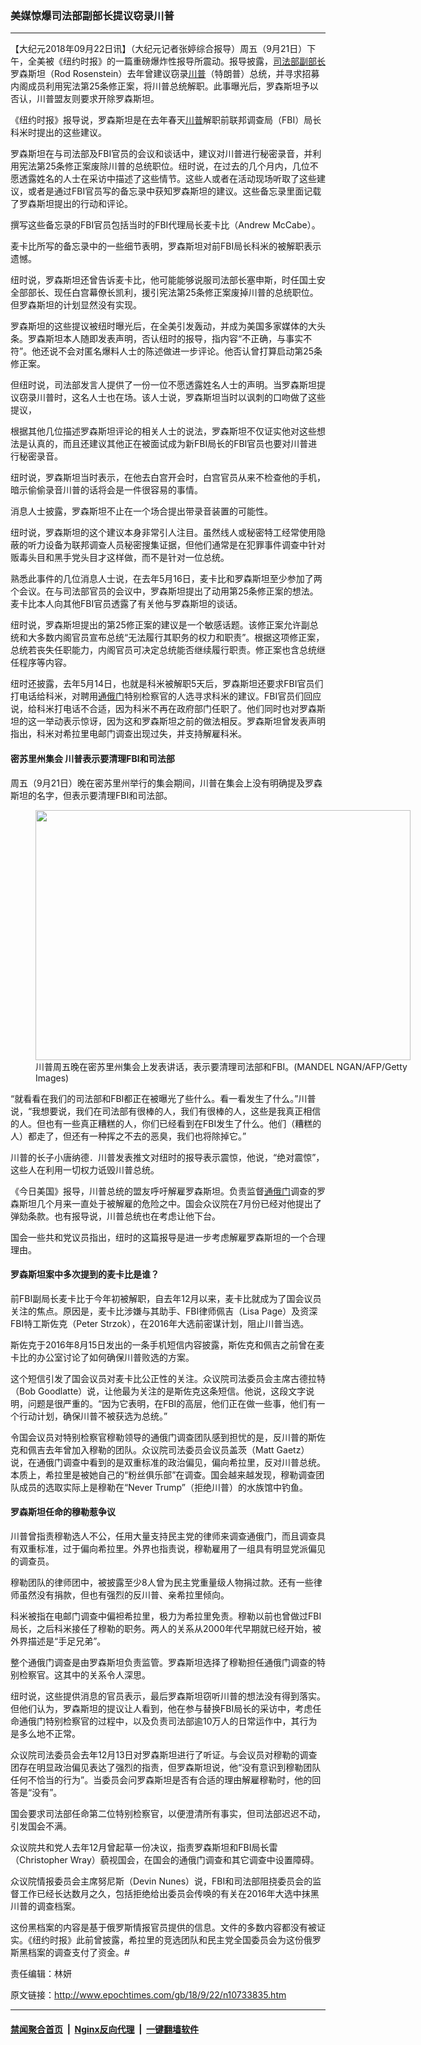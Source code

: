 ### 美媒惊爆司法部副部长提议窃录川普
------------------------

<p>【大纪元2018年09月22日讯】（大纪元记者张婷综合报导）周五（9月21日）下午，全美被《纽约时报》的一篇重磅爆炸性报导所震动。报导披露，<a href="http://www.epochtimes.com/gb/tag/%E5%8F%B8%E6%B3%95%E9%83%A8%E5%89%AF%E9%83%A8%E9%95%BF.html">司法部副部长</a>罗森斯坦（Rod Rosenstein）去年曾建议窃录<a href="http://www.epochtimes.com/gb/tag/%E5%B7%9D%E6%99%AE.html">川普</a>（特朗普）总统，并寻求招募内阁成员利用宪法第25条修正案，将川普总统解职。此事曝光后，罗森斯坦予以否认，川普盟友则要求开除罗森斯坦。</p>
<p>《纽约时报》报导说，罗森斯坦是在去年春天<a href="http://www.epochtimes.com/gb/tag/%E5%B7%9D%E6%99%AE.html">川普</a>解职前联邦调查局（FBI）局长科米时提出的这些建议。</p>
<p>罗森斯坦在与司法部及FBI官员的会议和谈话中，建议对川普进行秘密录音，并利用宪法第25条修正案废除川普的总统职位。纽时说，在过去的几个月内，几位不愿透露姓名的人士在采访中描述了这些情节。这些人或者在活动现场听取了这些建议，或者是通过FBI官员写的备忘录中获知罗森斯坦的建议。这些备忘录里面记载了罗森斯坦提出的行动和评论。</p>
<p>撰写这些备忘录的FBI官员包括当时的FBI代理局长麦卡比（Andrew McCabe）。</p>
<p>麦卡比所写的备忘录中的一些细节表明，罗森斯坦对前FBI局长科米的被解职表示遗憾。</p>
<p>纽时说，罗森斯坦还曾告诉麦卡比，他可能能够说服司法部长塞申斯，时任国土安全部部长、现任白宫幕僚长凯利，援引宪法第25条修正案废掉川普的总统职位。但罗森斯坦的计划显然没有实现。</p>
<p>罗森斯坦的这些提议被纽时曝光后，在全美引发轰动，并成为美国多家媒体的大头条。罗森斯坦本人随即发表声明，否认纽时的报导，指内容“不正确，与事实不符”。他还说不会对匿名爆料人士的陈述做进一步评论。他否认曾打算启动第25条修正案。</p>
<p>但纽时说，司法部发言人提供了一份一位不愿透露姓名人士的声明。当罗森斯坦提议窃录川普时，这名人士也在场。该人士说，罗森斯坦当时以讽刺的口吻做了这些提议，</p>
<p>根据其他几位描述罗森斯坦评论的相关人士的说法，罗森斯坦不仅证实他对这些想法是认真的，而且还建议其他正在被面试成为新FBI局长的FBI官员也要对川普进行秘密录音。</p>
<p>纽时说，罗森斯坦当时表示，在他去白宫开会时，白宫官员从来不检查他的手机，暗示偷偷录音川普的话将会是一件很容易的事情。</p>
<p>消息人士披露，罗森斯坦不止在一个场合提出带录音装置的可能性。</p>
<p>纽时说，罗森斯坦的这个建议本身非常引人注目。虽然线人或秘密特工经常使用隐蔽的听力设备为联邦调查人员秘密搜集证据，但他们通常是在犯罪事件调查中针对贩毒头目和黑手党头目才这样做，而不是针对一位总统。</p>
<p>熟悉此事件的几位消息人士说，在去年5月16日，麦卡比和罗森斯坦至少参加了两个会议。在与司法部官员的会议中，罗森斯坦提出了动用第25条修正案的想法。麦卡比本人向其他FBI官员透露了有关他与罗森斯坦的谈话。</p>
<p>纽时说，罗森斯坦提出的第25修正案的建议是一个敏感话题。该修正案允许副总统和大多数内阁官员宣布总统“无法履行其职务的权力和职责”。根据这项修正案，总统若丧失任职能力，内阁官员可决定总统能否继续履行职责。修正案也含总统继任程序等内容。</p>
<p>纽时还披露，去年5月14日，也就是科米被解职5天后，罗森斯坦还要求FBI官员们打电话给科米，对聘用<a href="http://www.epochtimes.com/gb/tag/%E9%80%9A%E4%BF%84%E9%97%A8.html">通俄门</a>特别检察官的人选寻求科米的建议。FBI官员们回应说，给科米打电话不合适，因为科米不再在政府部门任职了。他们同时也对罗森斯坦的这一举动表示惊讶，因为这和罗森斯坦之前的做法相反。罗森斯坦曾发表声明指出，科米对希拉里电邮门调查出现过失，并支持解雇科米。</p>
<h4>密苏里州集会 川普表示要清理FBI和司法部</h4>
<p>周五（9月21日）晚在密苏里州举行的集会期间，川普在集会上没有明确提及罗森斯坦的名字，但表示要清理FBI和司法部。</p>
<figure id="attachment_10733859" style="width: 600px" class="wp-caption aligncenter"><a href="http://i.epochtimes.com/assets/uploads/2018/09/GettyImages-1037465534-1-e1537632615296.jpg"><img class="size-large wp-image-10733859" src="http://i.epochtimes.com/assets/uploads/2018/09/GettyImages-1037465534-1-600x400.jpg" alt="" width="600" height="400" /></a><figcaption class="wp-caption-text">川普周五晚在密苏里州集会上发表讲话，表示要清理司法部和FBI。(MANDEL NGAN/AFP/Getty Images)</figcaption></figure>
<p>“就看看在我们的司法部和FBI都正在被曝光了些什么。看一看发生了什么。”川普说，“我想要说，我们在司法部有很棒的人，我们有很棒的人，这些是我真正相信的人。但也有一些真正糟糕的人，你们已经看到在FBI发生了什么。他们（糟糕的人）都走了，但还有一种挥之不去的恶臭，我们也将除掉它。”</p>
<p>川普的长子小唐纳德．川普发表推文对纽时的报导表示震惊，他说，“绝对震惊”，这些人在利用一切权力诋毁川普总统。</p>
<p>《今日美国》报导，川普总统的盟友呼吁解雇罗森斯坦。负责监督<a href="http://www.epochtimes.com/gb/tag/%E9%80%9A%E4%BF%84%E9%97%A8.html">通俄门</a>调查的罗森斯坦几个月来一直处于被解雇的危险之中。国会众议院在7月份已经对他提出了弹劾条款。也有报导说，川普总统也在考虑让他下台。</p>
<p>国会一些共和党议员指出，纽时的这篇报导是进一步考虑解雇罗森斯坦的一个合理理由。</p>
<h4>罗森斯坦案中多次提到的麦卡比是谁？</h4>
<p>前FBI副局长麦卡比于今年初被解职，自去年12月以来，麦卡比就成为了国会议员关注的焦点。原因是，麦卡比涉嫌与其助手、FBI律师佩吉（Lisa Page）及资深FBI特工斯佐克（Peter Strzok），在2016年大选前密谋计划，阻止川普当选。</p>
<p>斯佐克于2016年8月15日发出的一条手机短信内容披露，斯佐克和佩吉之前曾在麦卡比的办公室讨论了如何确保川普败选的方案。</p>
<p>这个短信引发了国会议员对麦卡比公正性的关注。众议院司法委员会主席古德拉特（Bob Goodlatte）说，让他最为关注的是斯佐克这条短信。他说，这段文字说明，问题是很严重的。“因为它表明，在FBI的高层，他们正在做一些事，他们有一个行动计划，确保川普不被获选为总统。”</p>
<p>令国会议员对特别检察官穆勒领导的通俄门调查团队感到担忧的是，反川普的斯佐克和佩吉去年曾加入穆勒的团队。众议院司法委员会议员盖茨（Matt Gaetz）说，在通俄门调查中看到的是双重标准的政治偏见，偏向希拉里，反对川普总统。本质上，希拉里是被她自己的“粉丝俱乐部”在调查。国会越来越发现，穆勒调查团队成员的选取实际上是穆勒在“Never Trump”（拒绝川普）的水族馆中钓鱼。</p>
<h4>罗森斯坦任命的穆勒惹争议</h4>
<p>川普曾指责穆勒选人不公，任用大量支持民主党的律师来调查通俄门，而且调查具有双重标准，过于偏向希拉里。外界也指责说，穆勒雇用了一组具有明显党派偏见的调查员。</p>
<p>穆勒团队的律师团中，被披露至少8人曾为民主党重量级人物捐过款。还有一些律师虽然没有捐款，但也有强烈的反川普、亲希拉里倾向。</p>
<p>科米被指在电邮门调查中偏袒希拉里，极力为希拉里免责。穆勒以前也曾做过FBI局长，之后科米接任了穆勒的职务。两人的关系从2000年代早期就已经开始，被外界描述是“手足兄弟”。</p>
<p>整个通俄门调查是由罗森斯坦负责监管。罗森斯坦选择了穆勒担任通俄门调查的特别检察官。这其中的关系令人深思。</p>
<p>纽时说，这些提供消息的官员表示，最后罗森斯坦窃听川普的想法没有得到落实。但他们认为，罗森斯坦的提议让人看到，他在参与替换FBI局长的采访中，考虑任命通俄门特别检察官的过程中，以及负责司法部逾10万人的日常运作中，其行为是多么地不正常。</p>
<p>众议院司法委员会去年12月13日对罗森斯坦进行了听证。与会议员对穆勒的调查团存在明显政治偏见表达了强烈的指责，但罗森斯坦说，他“没有意识到穆勒团队任何不恰当的行为”。当委员会问罗森斯坦是否有合适的理由解雇穆勒时，他的回答是“没有”。</p>
<p>国会要求司法部任命第二位特别检察官，以便澄清所有事实，但司法部迟迟不动，引发国会不满。</p>
<p>众议院共和党人去年12月曾起草一份决议，指责罗森斯坦和FBI局长雷（Christopher Wray）藐视国会，在国会的通俄门调查和其它调查中设置障碍。</p>
<p>众议院情报委员会主席努尼斯（Devin Nunes）说，FBI和司法部阻挠委员会的监督工作已经长达数月之久，包括拒绝给出委员会传唤的有关在2016年大选中抹黑川普的调查档案。</p>
<p>这份黑档案的内容是基于俄罗斯情报官员提供的信息。文件的多数内容都没有被证实。《纽约时报》此前曾披露，希拉里的竞选团队和民主党全国委员会为这份俄罗斯黑档案的调查支付了资金。#</p>
<p>责任编辑：林妍</p>

原文链接：http://www.epochtimes.com/gb/18/9/22/n10733835.htm


------------------------
#### [禁闻聚合首页](https://github.com/gfw-breaker/banned-news/blob/master/README.md) &nbsp;|&nbsp; [Nginx反向代理](https://github.com/gfw-breaker/open-proxy/blob/master/README.md) &nbsp;|&nbsp; [一键翻墙软件](https://github.com/gfw-breaker/nogfw/blob/master/README.md)